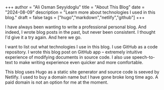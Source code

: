 +++
author = "Ali Osman Seyyidoglu" 
title = "About This Blog" 
date = "2024-08-09" 
description = "Learn more about technologies I used in this blog." 
draft = false
tags = ["hugo","markdown","netlify","github"]
+++

I have always been wanting to write a professional personal blog. And indeed, I wrote blog posts in the past, but never been consistent. 
I thought I'd give it a try again. And here we go. 

I want to list out what technologies I use in this blog. I use GitHub as a code repository. I wrote this blog post on GitHub
app – extremely intuitive experience of modifying documents in source code. I also use speech-to-text to make writing
experience even quicker and more comfortable.

This blog uses Hugo as a static site generator and source code is seeved by Netlify. I used to buy a domain name but I have gone broke long time ago. A paid domain is not an option for me at the moment.

